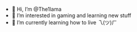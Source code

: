 - 👋 Hi, I’m @The1lama
- 👀 I’m interested in gaming and learning new stuff
- 🌱 I’m currently learning how to live 乁(ツ)ㄏ
